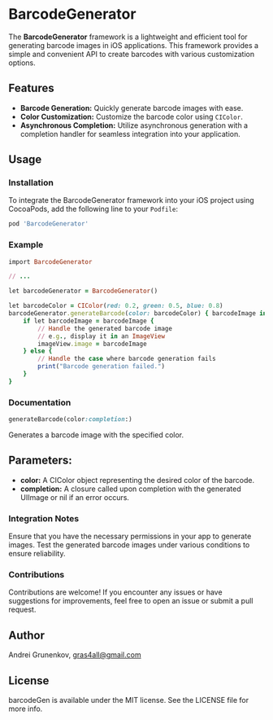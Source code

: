 # BarcodeGenerator

The **BarcodeGenerator** framework is a lightweight and efficient tool for generating barcode images in iOS applications. This framework provides a simple and convenient API to create barcodes with various customization options.

## Features

- **Barcode Generation:** Quickly generate barcode images with ease.
- **Color Customization:** Customize the barcode color using `CIColor`.
- **Asynchronous Completion:** Utilize asynchronous generation with a completion handler for seamless integration into your application.

## Usage

### Installation

To integrate the BarcodeGenerator framework into your iOS project using CocoaPods, add the following line to your `Podfile`:

```ruby
pod 'BarcodeGenerator'
```

### Example
```ruby
import BarcodeGenerator

// ...

let barcodeGenerator = BarcodeGenerator()

let barcodeColor = CIColor(red: 0.2, green: 0.5, blue: 0.8)
barcodeGenerator.generateBarcode(color: barcodeColor) { barcodeImage in
    if let barcodeImage = barcodeImage {
        // Handle the generated barcode image
        // e.g., display it in an ImageView
        imageView.image = barcodeImage
    } else {
        // Handle the case where barcode generation fails
        print("Barcode generation failed.")
    }
}
```
### Documentation
```ruby
generateBarcode(color:completion:)
```
Generates a barcode image with the specified color.

## Parameters:
- **color:** A CIColor object representing the desired color of the barcode.
- **completion:** A closure called upon completion with the generated UIImage or nil if an error occurs.

### Integration Notes
Ensure that you have the necessary permissions in your app to generate images.
Test the generated barcode images under various conditions to ensure reliability.

### Contributions
Contributions are welcome! If you encounter any issues or have suggestions for improvements, feel free to open an issue or submit a pull request.

## Author
Andrei Grunenkov, gras4all@gmail.com

## License
barcodeGen is available under the MIT license. See the LICENSE file for more info.
